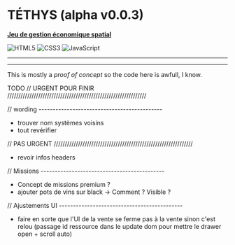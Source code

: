 # TÉTHYS (alpha v0.0.3)

**[Jeu de gestion économique spatial](https://laz-r.github.io/tethys-alpha/)**

![HTML5](https://img.shields.io/badge/html5-%23E34F26.svg?style=for-the-badge&logo=html5&logoColor=white)
![CSS3](https://img.shields.io/badge/css3-%231572B6.svg?style=for-the-badge&logo=css3&logoColor=white)
![JavaScript](https://img.shields.io/badge/javascript-%23323330.svg?style=for-the-badge&logo=javascript&logoColor=%23F7DF1E)  

---


---

This is mostly a *proof of concept* so the code here is awfull, I know.

TODO
// URGENT POUR FINIR ///////////////////////////////////////////////////////////////

// wording --------------------------------------------
- trouver nom systèmes voisins
- tout revérifier

// PAS URGENT ///////////////////////////////////////////////////////////////
- revoir infos headers

// Missions --------------------------------------------
- Concept de missions premium ?
- ajouter pots de vins sur black -> Comment ? Visible ?

// Ajustements UI --------------------------------------------
- faire en sorte que l'UI de la vente se ferme pas à la vente sinon c'est relou (passage id ressource dans le update dom pour mettre le drawer open + scroll auto)



